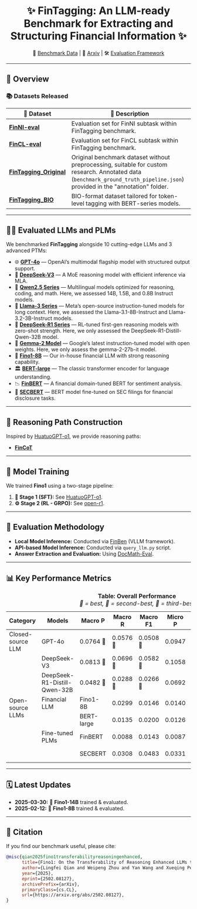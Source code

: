 <!-- Title -->
<h1 align="center">✨ FinTagging: An LLM-ready Benchmark for Extracting and Structuring Financial Information ✨</h1>

<p align="center">
  📁 <a href="https://huggingface.co/datasets/TheFinAI/FinTagging_Original">Benchmark Data</a> | 📖 <a href="#">Arxiv</a> | 🛠️ <a href="https://github.com/Yan2266336/FinBen">Evaluation Framework</a>
</p>

---

## 🌟 Overview

### 📚 Datasets Released

| 📂 Dataset | 📝 Description |
|------------|----------------|
| [**FinNI-eval**](https://huggingface.co/datasets/TheFinAI/FinNI-eval) | Evaluation set for FinNI subtask within FinTagging benchmark. |
| [**FinCL-eval**](https://huggingface.co/datasets/TheFinAI/FinCL-eval) | Evaluation set for FinCL subtask within FinTagging benchmark. |
| [**FinTagging_Original**](https://huggingface.co/datasets/TheFinAI/FinTagging_Original) | Original benchmark dataset without preprocessing, suitable for custom research. Annotated data (`benchmark_ground_truth_pipeline.json`) provided in the "annotation" folder. |
| [**FinTagging_BIO**](https://huggingface.co/datasets/TheFinAI/FinTagging_BIO) | BIO-format dataset tailored for token-level tagging with BERT-series models. |

---

## 🧑‍💻 Evaluated LLMs and PLMs
We benchmarked **FinTagging** alongside 10 cutting-edge LLMs and 3 advanced PTMs:

- 🌐 **[GPT-4o](https://platform.openai.com/docs/models#gpt-4o)** — OpenAI’s multimodal flagship model with structured output support.
- 🚀 **[DeepSeek-V3](https://huggingface.co/deepseek-ai/DeepSeek-V3)** — A MoE reasoning model with efficient inference via MLA.
- 🧠 **[Qwen2.5 Series](https://huggingface.co/Qwen)** — Multilingual models optimized for reasoning, coding, and math. Here, we assessed 14B, 1.5B, and 0.8B Instruct models.
- 🦙 **[Llama-3 Series](https://huggingface.co/meta-llama)** — Meta’s open-source instruction-tuned models for long context. Here, we assessed the Llama-3.1-8B-Instruct and Llama-3.2-3B-Instruct models.
- 🧭 **[DeepSeek-R1 Series](https://huggingface.co/deepseek-ai)** — RL-tuned first-gen reasoning models with zero-shot strength. Here, we only assessed the DeepSeek-R1-Distill-Qwen-32B model.
- 🧪 **[Gemma-2 Model](https://huggingface.co/google/gemma-2-27b-it)** — Google’s latest instruction-tuned model with open weights. Here, we only assess the gemma-2-27b-it model.
- 💎 **[Fino1-8B](https://huggingface.co/TheFinAI/Fino1-8B)** — Our in-house financial LLM with strong reasoning capability.
- 🏛️ **[BERT-large](https://huggingface.co/google-bert/bert-large-uncased)** — The classic transformer encoder for language understanding.
- 📉 **[FinBERT](https://huggingface.co/ProsusAI/finbert)** — A financial domain-tuned BERT for sentiment analysis.
- 🧾 **[SECBERT](https://huggingface.co/nlpaueb/sec-bert-base)** — BERT model fine-tuned on SEC filings for financial disclosure tasks.


---

## 🎨 Reasoning Path Construction
Inspired by [HuatuoGPT-o1](https://github.com/FreedomIntelligence/HuatuoGPT-o1), we provide reasoning paths:
- [**FinCoT**](https://huggingface.co/datasets/TheFinAI/FinCoT)

---

## 🚧 Model Training
We trained **Fino1** using a two-stage pipeline:

1. **🔧 Stage 1 (SFT):** See [HuatuoGPT-o1](https://github.com/FreedomIntelligence/HuatuoGPT-o1).
2. **⚙️ Stage 2 (RL - GRPO):** See [open-r1](https://github.com/huggingface/open-r1.git).

---

## 📌 Evaluation Methodology
- **Local Model Inference:** Conducted via [FinBen](https://github.com/The-FinAI/FinBen) (VLLM framework).
- **API-based Model Inference:** Conducted via `query_llm.py` script.
- **Answer Extraction and Evaluation:** Using [DocMath-Eval](https://github.com/yale-nlp/DocMath-Eval).

---

## 📊 Key Performance Metrics

<table>
  <caption><strong>Table: Overall Performance</strong><br>
  <em>🥇 = best, 🥈 = second-best, 🥉 = third-best</em>
  </caption>
  <thead>
    <tr>
      <th>Category</th>
      <th>Models</th>
      <th>Macro P</th>
      <th>Macro R</th>
      <th>Macro F1</th>
      <th>Micro P</th>
      <th>Micro R</th>
      <th>Micro F1</th>
    </tr>
  </thead>
  <tbody>
    <tr>
      <td>Closed-source LLM</td>
      <td>GPT-4o</td>
      <td>0.0764 🥈</td>
      <td>0.0576 🥈</td>
      <td>0.0508 🥈</td>
      <td>0.0947</td>
      <td>0.0788</td>
      <td>0.0860</td>
    </tr>
    <tr>
      <td rowspan="8">Open-source LLMs</td>
      <td>DeepSeek-V3</td>
      <td>0.0813 🥇</td>
      <td>0.0696 🥇</td>
      <td>0.0582 🥇</td>
      <td>0.1058</td>
      <td>0.1217 🥉</td>
      <td>0.1132 🥉</td>
    </tr>
    <tr>
      <td>DeepSeek-R1-Distill-Qwen-32B</td>
      <td>0.0482 🥉</td>
      <td>0.0288 🥉</td>
      <td>0.0266 🥉</td>
      <td>0.0692</td>
      <td>0.0223</td>
      <td>0.0337</td>
    </tr>
    <!-- 示例中省略中间模型，可继续填写 -->
    <tr>
      <td>Financial LLM</td>
      <td>Fino1-8B</td>
      <td>0.0299</td>
      <td>0.0146</td>
      <td>0.0140</td>
      <td>0.0355</td>
      <td>0.0133</td>
      <td>0.0193</td>
    </tr>
    <tr>
      <td rowspan="3">Fine-tuned PLMs</td>
      <td>BERT-large</td>
      <td>0.0135</td>
      <td>0.0200</td>
      <td>0.0126</td>
      <td>0.1397 🥈</td>
      <td>0.1145 🥈</td>
      <td>0.1259 🥈</td>
    </tr>
    <tr>
      <td>FinBERT</td>
      <td>0.0088</td>
      <td>0.0143</td>
      <td>0.0087</td>
      <td>0.1293 🥉</td>
      <td>0.0963</td>
      <td>0.1104</td>
    </tr>
    <tr>
      <td>SECBERT</td>
      <td>0.0308</td>
      <td>0.0483</td>
      <td>0.0331</td>
      <td>0.2144 🥇</td>
      <td>0.2146 🥇</td>
      <td>0.2145 🥇</td>
    </tr>
  </tbody>
</table>


---

## 🗓️ Latest Updates

- **2025-03-30:** 🚀 **Fino1-14B** trained & evaluated.
- **2025-02-12:** 🚀 **Fino1-8B** trained & evaluated.

---

## 📖 Citation

If you find our benchmark useful, please cite:

```bibtex
@misc{qian2025fino1transferabilityreasoningenhanced,
      title={Fino1: On the Transferability of Reasoning Enhanced LLMs to Finance}, 
      author={Lingfei Qian and Weipeng Zhou and Yan Wang and Xueqing Peng and Jimin Huang and Qianqian Xie},
      year={2025},
      eprint={2502.08127},
      archivePrefix={arXiv},
      primaryClass={cs.CL},
      url={https://arxiv.org/abs/2502.08127}, 
}
